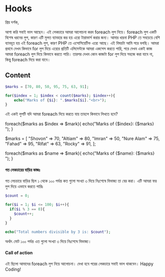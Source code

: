 # Hooks

প্রিয় দর্শক,

আশা করি সবাই ভাল আছেন। এই লেকচারে আমরা আলোচনা করব foreach লুপ নিয়ে। foreach লুপ একটি বিশেষ ধরনের লুপ, কারণ এটি মুলত ব্যাবহার কর হয় এর‍্যে টারাভার্স করার জন্য। আমার ধারনা PHP তে সবচেয়ে বেশি ব্যাবহৃত হয় এই foreach লুপ, কারণ PHP তে এসোসিয়েটিভ এর‍্যে আছে। এই বিষয়টা আমি পরে বলছি। আমরা প্রথমে দেখব কিভাবে for লুপ দিয়ে এর‍্যের প্রতিটি এলিমেন্টকে আমরা একসেস করতে পারি, পরে দেখব একই কাজ আমরা foreach লুপ দিয়ে কিভাবে করতে পারি। তারপর দেখব কোন কাজটা for লুপ দিয়ে সহজে করা যাবে না, কিন্তু foreach দিয়ে করা যাবে।

## Content

```php
$marks = [70, 80, 50, 95, 75, 63, 91];

for($index = 1; $index < count($marks); $index++){
    echo("Marks of {$i}: ".$marks[$i]."<br>");
}
```
এই একই লুপটি যদি আমরা foreach দিয়ে করতে যায় তাহলে কিভাবে লিখতে হবে?

foreach($marks as $index => $mark){
    echo("Marks of {$index}: {$marks}<br>");
}

$marks = [
  "Shovon" => 70,
  "Altiam" => 80,
  "Imran" => 50,
  "Nure Alam" => 75,  
  "Fahad" => 95,
  "Rifat" => 63,
  "Rocky" => 91,
];

foreach($marks as $name => $mark){
    echo("Marks of {$name}: {$marks}<br>");
}

#### গত লেকচারের বাড়ির কাজঃ
গত লেচচারে বাড়ির ছিল ১ থেকে ১০০ পর্যন্ত কত গুলো সংখ্যা ৩ দিয়ে নিঃশেষে বিভাজ্য তা বের করা। এটি আমরা ফর লুপ দিয়ে এভাবে করতে পারিঃ

```php
$count = 0;

for($i = 1; $i <= 100; $i++){
  if($i % 3 == 0){
    $count++;
  }
}

echo("Total numbers divisible by 3 is: $count");
```

অর্থাৎ মোট ১০০ পর্যন্ত এত গুলো সংখ্যা ৩ দিয়ে নিঃশেষে বিভাজ্য।

#### Call of action
এই ছিলো আমাদের foreach লুপ নিয়ে আলোচনা। দেখা হবে পরের লেকচারে সবাই ভাল থাকবেন। Happy Coding! 
